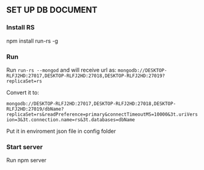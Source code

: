 ## SET UP DB DOCUMENT
### Install RS
  npm install run-rs -g
### Run
  Run `run-rs --mongod` and will receive url as:  `mongodb://DESKTOP-RLFJ2HD:27017,DESKTOP-RLFJ2HD:27018,DESKTOP-RLFJ2HD:27019?replicaSet=rs`  

  Convert it to: 
  
  `mongodb://DESKTOP-RLFJ2HD:27017,DESKTOP-RLFJ2HD:27018,DESKTOP-RLFJ2HD:27019/dbName?replicaSet=rs&readPreference=primary&connectTimeoutMS=10000&3t.uriVersion=3&3t.connection.name=rs&3t.databases=dbName`

  Put it in enviroment json file in config folder
### Start server
  Run npm server
  
